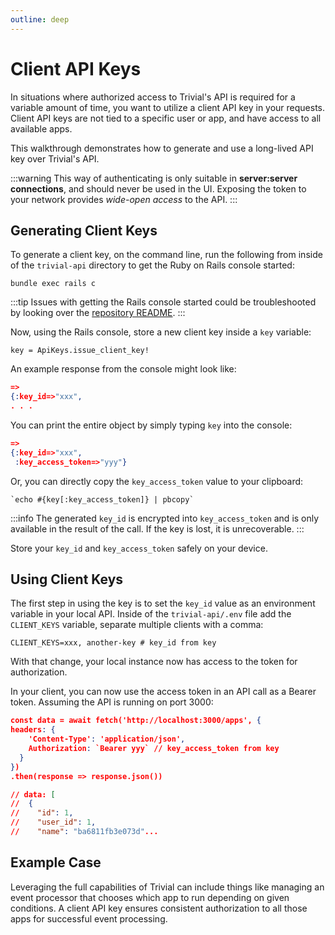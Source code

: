 ```yaml
---
outline: deep
---
```


# Client API Keys

In situations where authorized access to Trivial's API is required for a variable amount of time, you want to utilize a client API key in your requests. Client API keys are not tied to a specific user or app, and have access to all available apps.

This walkthrough demonstrates how to generate and use a long-lived API key over Trivial's API. 

:::warning
This way of authenticating is only suitable in **server:server connections**, and should never be used in the UI. Exposing the token to your network provides *wide-open access* to the API.
:::

## Generating Client Keys

To generate a client key, on the command line, run the following from inside of the `trivial-api` directory to get the Ruby on Rails console started: 
```
bundle exec rails c
```
:::tip
Issues with getting the Rails console started could be troubleshooted by looking over the [repository README](https://github.com/solid-adventure/trivial-api#readme).
:::

Now, using the Rails console, store a new client key inside a `key` variable:
```
key = ApiKeys.issue_client_key!
```

An example response from the console might look like:
```json
=>
{:key_id=>"xxx",                        
. . .
```

You can print the entire object by simply typing `key` into the console:

```json
=>
{:key_id=>"xxx",                        
 :key_access_token=>"yyy"}
```

Or, you can directly copy the `key_access_token` value to your clipboard:
```
`echo #{key[:key_access_token]} | pbcopy`
```

:::info
The generated `key_id` is encrypted into `key_access_token` and is only available in the result of the call. If the key is lost, it is unrecoverable.
:::

Store your `key_id` and `key_access_token` safely on your device.
## Using Client Keys

The first step in using the key is to set the `key_id` value as an environment variable in your local API. Inside of the `trivial-api/.env` file add the `CLIENT_KEYS` variable, separate multiple clients with a comma:
```
CLIENT_KEYS=xxx, another-key # key_id from key
```
With that change, your local instance now has access to the token for authorization.

In your client, you can now use the access token in an API call as a Bearer token. Assuming the API is running on port 3000:
```json
const data = await fetch('http://localhost:3000/apps', {
headers: {
    'Content-Type': 'application/json',
    Authorization: `Bearer yyy` // key_access_token from key
  }
})
.then(response => response.json())

// data: [
//  {
//    "id": 1,
//    "user_id": 1,
//    "name": "ba6811fb3e073d"...

```

## Example Case
Leveraging the full capabilities of Trivial can include things like managing an event processor that chooses which app to run depending on given conditions. A client API key ensures consistent authorization to all those apps for successful event processing.
